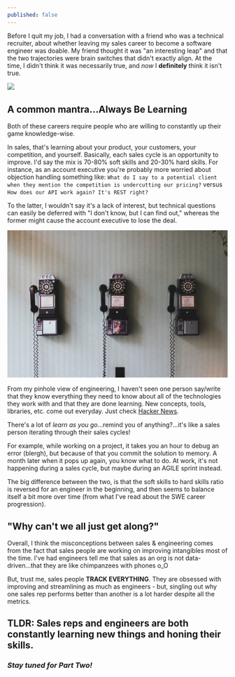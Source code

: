 ```yaml
---
published: false
---
```


Before I quit my job, I had a conversation with a friend who was a technical recruiter, about whether leaving my sales career to become a software engineer was doable. My friend thought it was "an interesting leap" and that the two trajectories were brain switches that didn't exactly align. At the time, I didn't think it was necessarily true, and _now_ I **definitely** think it isn't true. 

<img src="/images/fulls/StockSnap_T9AY19HFC0.jpg" class="fit image">

## A common mantra...Always Be Learning

Both of these careers require people who are willing to constantly up their game knowledge-wise. 

In sales, that's learning about your product, your customers, your competition, and yourself. Basically, each sales cycle is an opportunity to improve. I'd say the mix is 70-80% soft skills and 20-30% hard skills. For instance, as an account executive you're probably more worried about objection handling something like: `What do I say to a potential client when they mention the competition is undercutting our pricing?` versus `How does our API work again? It's REST right?`

To the latter, I wouldn't say it's a lack of interest, but technical questions can easily be deferred with "I don't know, but I can find out," whereas the former might cause the account executive to lose the deal. 

<img src="/images/fulls/StockSnap_A4BBA4BB9C.jpg" class="fit image">

From my pinhole view of engineering, I haven't seen one person say/write that they know everything they need to know about all of the technologies they work with and that they are done learning. New concepts, tools, libraries, etc. come out everyday. Just check [Hacker News](https://news.ycombinator.com/). 

There's a lot of _learn as you go_...remind you of anything?...it's like a sales person iterating through their sales cycles! 

For example, while working on a project, it takes you an hour to debug an error (blergh), but because of that you commit the solution to memory. A month later when it pops up again, you know what to do. At work, it's not happening during a sales cycle, but maybe during an AGILE sprint instead. 

The big difference between the two, is that the soft skills to hard skills ratio is reversed for an engineer in the beginning, and then seems to balance itself a bit more over time (from what I've read about the SWE career progression). 

## "Why can't we all just get along?"

Overall, I think the misconceptions between sales & engineering comes from the fact that sales people are working on improving intangibles most of the time. I've had engineers tell me that sales as an org is not data-driven...that they are like chimpanzees with phones o_O

But, trust me, sales people **TRACK EVERYTHING**. They are obsessed with improving and streamlining as much as engineers - but, singling out why one sales rep performs better than another is a lot harder despite all the metrics. 

## TLDR: Sales reps and engineers are both constantly learning new things and honing their skills. 

### _Stay tuned for Part Two!_





